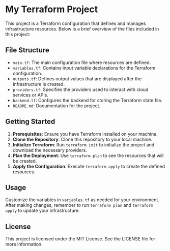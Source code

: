 # My Terraform Project

This project is a Terraform configuration that defines and manages infrastructure resources. Below is a brief overview of the files included in this project:

## File Structure

- `main.tf`: The main configuration file where resources are defined.
- `variables.tf`: Contains input variable declarations for the Terraform configuration.
- `outputs.tf`: Defines output values that are displayed after the infrastructure is created.
- `providers.tf`: Specifies the providers used to interact with cloud services or APIs.
- `backend.tf`: Configures the backend for storing the Terraform state file.
- `README.md`: Documentation for the project.

## Getting Started

1. **Prerequisites**: Ensure you have Terraform installed on your machine.
2. **Clone the Repository**: Clone this repository to your local machine.
3. **Initialize Terraform**: Run `terraform init` to initialize the project and download the necessary providers.
4. **Plan the Deployment**: Use `terraform plan` to see the resources that will be created.
5. **Apply the Configuration**: Execute `terraform apply` to create the defined resources.

## Usage

Customize the variables in `variables.tf` as needed for your environment. After making changes, remember to run `terraform plan` and `terraform apply` to update your infrastructure.

## License

This project is licensed under the MIT License. See the LICENSE file for more information.